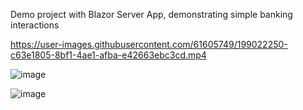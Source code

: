 Demo project with Blazor Server App, demonstrating simple banking interactions


https://user-images.githubusercontent.com/61605749/199022250-c63e1805-8bf1-4ae1-afba-e42663ebc3cd.mp4


![image](https://user-images.githubusercontent.com/61605749/199019729-3267c343-6f6d-4ec7-80e9-ec31a396ce6d.png)

![image](https://user-images.githubusercontent.com/61605749/198857097-7d7c0a2f-6165-4114-a99a-f53bca37d8df.png)
